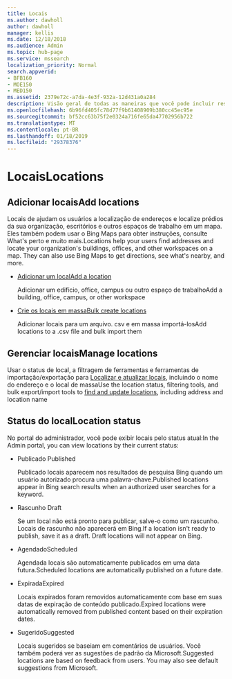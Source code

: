 ```yaml
---
title: Locais
ms.author: dawholl
author: dawholl
manager: kellis
ms.date: 12/18/2018
ms.audience: Admin
ms.topic: hub-page
ms.service: mssearch
localization_priority: Normal
search.appverid:
- BFB160
- MOE150
- MED150
ms.assetid: 2379e72c-a7da-4e3f-932a-12d431a0a284
description: Visão geral de todas as maneiras que você pode incluir resultados de trabalho do Microsoft Searc de locais da sua organização
ms.openlocfilehash: 6b96fd405fc78d77f9b61408909b380cc45ec95e
ms.sourcegitcommit: bf52cc63b75f2e0324a716fe65da47702956b722
ms.translationtype: MT
ms.contentlocale: pt-BR
ms.lasthandoff: 01/18/2019
ms.locfileid: "29378376"
---
```

# <a name="locations"></a><span data-ttu-id="05d2d-103">Locais</span><span class="sxs-lookup"><span data-stu-id="05d2d-103">Locations</span></span>

## <a name="add-locations"></a><span data-ttu-id="05d2d-104">Adicionar locais</span><span class="sxs-lookup"><span data-stu-id="05d2d-104">Add locations</span></span>

<span data-ttu-id="05d2d-p101">Locais de ajudam os usuários a localização de endereços e localize prédios da sua organização, escritórios e outros espaços de trabalho em um mapa. Eles também podem usar o Bing Maps para obter instruções, consulte What's perto e muito mais.</span><span class="sxs-lookup"><span data-stu-id="05d2d-p101">Locations help your users find addresses and locate your organization's buildings, offices, and other workspaces on a map. They can also use Bing Maps to get directions, see what's nearby, and more.</span></span>
  
- [<span data-ttu-id="05d2d-107">Adicionar um local</span><span class="sxs-lookup"><span data-stu-id="05d2d-107">Add a location</span></span>](add-a-location.md)
    
    <span data-ttu-id="05d2d-108">Adicionar um edifício, office, campus ou outro espaço de trabalho</span><span class="sxs-lookup"><span data-stu-id="05d2d-108">Add a building, office, campus, or other workspace</span></span>
    
- [<span data-ttu-id="05d2d-109">Crie os locais em massa</span><span class="sxs-lookup"><span data-stu-id="05d2d-109">Bulk create locations</span></span>](bulk-create-locations.md)
    
    <span data-ttu-id="05d2d-110">Adicionar locais para um arquivo. csv e em massa importá-los</span><span class="sxs-lookup"><span data-stu-id="05d2d-110">Add locations to a .csv file and bulk import them</span></span>
    
## <a name="manage-locations"></a><span data-ttu-id="05d2d-111">Gerenciar locais</span><span class="sxs-lookup"><span data-stu-id="05d2d-111">Manage locations</span></span>

<span data-ttu-id="05d2d-112">Usar o status de local, a filtragem de ferramentas e ferramentas de importação/exportação para [Localizar e atualizar locais](manage-locations.md), incluindo o nome do endereço e o local de massa</span><span class="sxs-lookup"><span data-stu-id="05d2d-112">Use the location status, filtering tools, and bulk export/import tools to [find and update locations](manage-locations.md), including address and location name</span></span>
  
## <a name="location-status"></a><span data-ttu-id="05d2d-113">Status do local</span><span class="sxs-lookup"><span data-stu-id="05d2d-113">Location status</span></span>

<span data-ttu-id="05d2d-114">No portal do administrador, você pode exibir locais pelo status atual:</span><span class="sxs-lookup"><span data-stu-id="05d2d-114">In the Admin portal, you can view locations by their current status:</span></span>
  
- <span data-ttu-id="05d2d-115">Publicado </span><span class="sxs-lookup"><span data-stu-id="05d2d-115">Published</span></span>
    
    <span data-ttu-id="05d2d-116">Publicado locais aparecem nos resultados de pesquisa Bing quando um usuário autorizado procura uma palavra-chave.</span><span class="sxs-lookup"><span data-stu-id="05d2d-116">Published locations appear in Bing search results when an authorized user searches for a keyword.</span></span>
    
- <span data-ttu-id="05d2d-117">Rascunho </span><span class="sxs-lookup"><span data-stu-id="05d2d-117">Draft</span></span>
    
    <span data-ttu-id="05d2d-p102">Se um local não está pronto para publicar, salve-o como um rascunho. Locais de rascunho não aparecerá em Bing.</span><span class="sxs-lookup"><span data-stu-id="05d2d-p102">If a location isn't ready to publish, save it as a draft. Draft locations will not appear on Bing.</span></span>
    
- <span data-ttu-id="05d2d-120">Agendado</span><span class="sxs-lookup"><span data-stu-id="05d2d-120">Scheduled</span></span>
    
    <span data-ttu-id="05d2d-121">Agendada locais são automaticamente publicados em uma data futura.</span><span class="sxs-lookup"><span data-stu-id="05d2d-121">Scheduled locations are automatically published on a future date.</span></span>
    
- <span data-ttu-id="05d2d-122">Expirada</span><span class="sxs-lookup"><span data-stu-id="05d2d-122">Expired</span></span>
    
    <span data-ttu-id="05d2d-123">Locais expirados foram removidos automaticamente com base em suas datas de expiração de conteúdo publicado.</span><span class="sxs-lookup"><span data-stu-id="05d2d-123">Expired locations were automatically removed from published content based on their expiration dates.</span></span>
    
- <span data-ttu-id="05d2d-124">Sugerido</span><span class="sxs-lookup"><span data-stu-id="05d2d-124">Suggested</span></span>
    
    <span data-ttu-id="05d2d-p103">Locais sugeridos se baseiam em comentários de usuários. Você também poderá ver as sugestões de padrão da Microsoft.</span><span class="sxs-lookup"><span data-stu-id="05d2d-p103">Suggested locations are based on feedback from users. You may also see default suggestions from Microsoft.</span></span>

  

